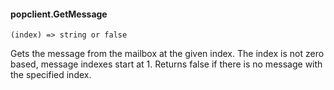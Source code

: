#### popclient.GetMessage

``` suneido
(index) => string or false
```

Gets the message from the mailbox at the given index. The index is not zero based, message indexes start at 1. Returns false if there is no message with the specified index.